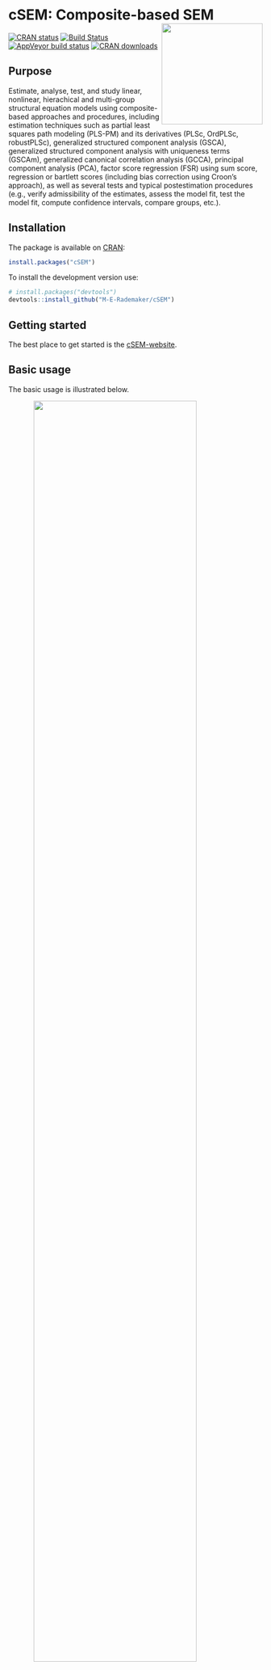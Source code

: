 
<!-- README.md is generated from README.Rmd. Please edit that file -->

# cSEM: Composite-based SEM <img src='man/figures/cSEMsticker.svg' align="right" height="200" /></a>

[![CRAN
status](https://www.r-pkg.org/badges/version/cSEM)](https://cran.r-project.org/package=cSEM)
[![Build
Status](https://travis-ci.com/M-E-Rademaker/cSEM.svg?branch=master)](https://travis-ci.com/M-E-Rademaker/cSEM)
[![AppVeyor build
status](https://ci.appveyor.com/api/projects/status/github/M-E-Rademaker/cSEM?branch=master&svg=true)](https://ci.appveyor.com/project/M-E-Rademaker/csem)
[![CRAN
downloads](https://cranlogs.r-pkg.org/badges/cSEM)](https://cran.r-project.org/package=cSEM)
<!-- WARNING: THIS IS WORK IN PROGRESS. BREAKING CHANGES TO THE API ARE VERY LIKELY.  -->
<!--          Use the package with caution and please report bugs to [the package developers](mailto:manuel.rademaker@uni-wuerzburg.de;f.schuberth@utwente.nl).  -->
<!--          The first stable relase will be version 0.0.1, most likely towards the end -->
<!--          of 2019. -->

## Purpose

Estimate, analyse, test, and study linear, nonlinear, hierachical and
multi-group structural equation models using composite-based approaches
and procedures, including estimation techniques such as partial least
squares path modeling (PLS-PM) and its derivatives (PLSc, OrdPLSc,
robustPLSc), generalized structured component analysis (GSCA),
generalized structured component analysis with uniqueness terms (GSCAm),
generalized canonical correlation analysis (GCCA), principal component
analysis (PCA), factor score regression (FSR) using sum score,
regression or bartlett scores (including bias correction using Croon’s
approach), as well as several tests and typical postestimation
procedures (e.g., verify admissibility of the estimates, assess the
model fit, test the model fit, compute confidence intervals, compare
groups, etc.).

## Installation

The package is available on [CRAN](https://cran.r-project.org/):

``` r
install.packages("cSEM")
```

To install the development version use:

``` r
# install.packages("devtools")
devtools::install_github("M-E-Rademaker/cSEM")
```

## Getting started

The best place to get started is the
[cSEM-website](https://m-e-rademaker.github.io/cSEM/).

<!-- ## Philosophy -->

<!-- - First and foremost: `cSEM` has a user-centered design!. "User-centered" mainly  -->

<!--   boils down to: `cSEM` is easy, i.e. intuitive to use by non-R experts!  -->

<!-- - Modern in a sense that the package integrates modern developments within  -->

<!--   the R community. This mainly includes ideas/recommendations/design choices that -->

<!--   fead into the packages of the [tidyverse](https://github.com/tidyverse/tidyverse). -->

<!-- - State of the art in a sense that we seek to quickly implement recent methodological -->

<!--   developments in composite-based SEM.  -->

## Basic usage

The basic usage is illustrated below.

<img src="man/figures/api.png" width="80%" style="display: block; margin: auto;" />

Usully, using `cSEM` is the same 3 step procedure:

> 1.  Pick a dataset and specify a model using [lavaan
>     syntax](http://lavaan.ugent.be/tutorial/syntax1.html)
> 2.  Use `csem()`
> 3.  Apply one of the postestimation functions listed below on the
>     resulting object.

## Postestimation functions

There are five major postestimation verbs, four test family functions
and four do-family of function:

  - `assess()` : assess the model using common quality criteria
  - `infer()` : calculate common inferencial quantities (e.g., standard
    errors, confidence intervals)
  - `predict()` : predict endogenous indicator values
  - `summarize()` : summarize the results
  - `verify()` : verify admissibility of the estimates

Tests are performed by using the test family of functions. Currently,
the following tests are implemented:

  - `testOMF()` : performs a test for overall model fit
  - `testMICOM()` : performs a test for composite measurement invariance
  - `testMGD()` : performs several tests to assess multi-group
    differences
  - `testHausman()` : performs the regression-based Hausman test to test
    for endogeneity

Other miscellaneous postestimation functions belong do the do-family of
functions. Currently, four do functions are implemented:

  - `doIPMA()`: performs an importance-performance matrix analysis
  - `doNonLinearEffectsnalysis()`: performs a nonlinear effects analysis
    such as floodlight and surface analysis
  - `doRedundancyAnalysis()`: performs a redundancy analysis

All functions require a `cSEMResults` object.

## Example

Models are defined using [lavaan
syntax](http://lavaan.ugent.be/tutorial/syntax1.html) with some slight
modifications (see the [Specifying a
model](https://m-e-rademaker.github.io/cSEM/articles/cSEM.html#using-csem)
section on the [cSEM-website](https://m-e-rademaker.github.io/cSEM/)).
For illustration we use the build-in and well-known `satisfaction`
dataset.

``` r
require(cSEM)
    
## Note: The operator "<~" tells cSEM that the construct to its left is modelled
##       as a composite.
##       The operator "=~" tells cSEM that the construct to its left is modelled
##       as a common factor.
##       The operator "~" tells cSEM which are the dependent (left-hand side) and
##       independent variables (right-hand side).
    
model <- "
# Structural model
EXPE ~ IMAG
QUAL ~ EXPE
VAL  ~ EXPE + QUAL
SAT  ~ IMAG + EXPE + QUAL + VAL 
LOY  ~ IMAG + SAT

# Composite model
IMAG <~ imag1 + imag2 + imag3
EXPE <~ expe1 + expe2 + expe3 
QUAL <~ qual1 + qual2 + qual3 + qual4 + qual5
VAL  <~ val1  + val2  + val3

# Reflective measurement model
SAT  =~ sat1  + sat2  + sat3  + sat4
LOY  =~ loy1  + loy2  + loy3  + loy4
"
```

The estimation is conducted using the `csem()` function.

``` r
# Estimate using defaults
res <- csem(.data = satisfaction, .model = model)
res
```

    ## ________________________________________________________________________________
    ## ----------------------------------- Overview -----------------------------------
    ## 
    ## Estimation was successful.
    ## 
    ## The result is a list of class cSEMResults with list elements:
    ## 
    ##  - Estimates
    ##  - Information
    ## 
    ## To get an overview or help type:
    ## 
    ##  - ?cSEMResults
    ##  - str(<object-name>)
    ##  - listviewer::jsondedit(<object-name>, mode = 'view')
    ## 
    ## If you wish to access the list elements directly type e.g. 
    ## 
    ##  - <object-name>$Estimates
    ## 
    ## Available postestimation commands:
    ## 
    ##  - assess(<object-name>)
    ##  - infer(<object-name)
    ##  - predict(<object-name>)
    ##  - summarize(<object-name>)
    ##  - verify(<object-name>)
    ## ________________________________________________________________________________

This is equal to:

``` r
csem(
   .data                        = satisfaction,
   .model                       = model,
   .approach_cor_robust         = "none",
   .approach_nl                 = "sequential",
   .approach_paths              = "OLS",
   .approach_weights            = "PLS-PM",
   .conv_criterion              = "diff_absolute",
   .disattenuate                = TRUE,
   .dominant_indicators         = NULL,
   .estimate_structural         = TRUE,
   .id                          = NULL,
   .iter_max                    = 100,
   .normality                   = FALSE,
   .PLS_approach_cf             = "dist_squared_euclid",
   .PLS_ignore_structural_model = FALSE,
   .PLS_modes                   = NULL,
   .PLS_weight_scheme_inner     = "path",
   .reliabilities               = NULL,
   .starting_values             = NULL,
   .tolerance                   = 1e-05,
   .resample_method             = "none", 
   .resample_method2            = "none",
   .R                           = 499,
   .R2                          = 199,
   .handle_inadmissibles        = "drop",
   .user_funs                   = NULL,
   .eval_plan                   = "sequential",
   .seed                        = NULL,
   .sign_change_option          = "none"
    )
```

The result is always a named list of class `cSEMResults`.

To access list elements use `$`:

``` r
res$Estimates$Loading_estimates 
res$Information$Model
```

A useful tool to examine a list is the [listviewer
package](https://github.com/timelyportfolio/listviewer). If you are new
to `cSEM` this might be a good way to familiarize yourself with the
structure of a `cSEMResults` object.

``` r
listviewer::jsonedit(res, mode = "view") # requires the listviewer package.
```

Apply postestimation functions:

``` r
## Get a summary
summarize(res) 
```

    ## ________________________________________________________________________________
    ## ----------------------------------- Overview -----------------------------------
    ## 
    ##  General information:
    ##  ------------------------
    ##  Estimation status                = Ok
    ##  Number of observations           = 250
    ##  Weight estimator                 = PLS-PM
    ##  Inner weighting scheme           = "path"
    ##  Type of indicator correlation    = Pearson
    ##  Path model estimator             = OLS
    ##  Second-order approach            = NA
    ##  Type of path model               = Linear
    ##  Disattenuated                    = Yes (PLSc)
    ## 
    ##  Construct details:
    ##  ------------------
    ##  Name  Modeled as     Order         Mode      
    ## 
    ##  IMAG  Composite      First order   "modeB"   
    ##  EXPE  Composite      First order   "modeB"   
    ##  QUAL  Composite      First order   "modeB"   
    ##  VAL   Composite      First order   "modeB"   
    ##  SAT   Common factor  First order   "modeA"   
    ##  LOY   Common factor  First order   "modeA"   
    ## 
    ## ----------------------------------- Estimates ----------------------------------
    ## 
    ## Estimated path coefficients:
    ## ============================
    ##   Path           Estimate  Std. error   t-stat.   p-value
    ##   EXPE ~ IMAG      0.4714          NA        NA        NA
    ##   QUAL ~ EXPE      0.8344          NA        NA        NA
    ##   VAL ~ EXPE       0.0457          NA        NA        NA
    ##   VAL ~ QUAL       0.7013          NA        NA        NA
    ##   SAT ~ IMAG       0.2450          NA        NA        NA
    ##   SAT ~ EXPE      -0.0172          NA        NA        NA
    ##   SAT ~ QUAL       0.2215          NA        NA        NA
    ##   SAT ~ VAL        0.5270          NA        NA        NA
    ##   LOY ~ IMAG       0.1819          NA        NA        NA
    ##   LOY ~ SAT        0.6283          NA        NA        NA
    ## 
    ## Estimated loadings:
    ## ===================
    ##   Loading          Estimate  Std. error   t-stat.   p-value
    ##   IMAG =~ imag1      0.6306          NA        NA        NA
    ##   IMAG =~ imag2      0.9246          NA        NA        NA
    ##   IMAG =~ imag3      0.9577          NA        NA        NA
    ##   EXPE =~ expe1      0.7525          NA        NA        NA
    ##   EXPE =~ expe2      0.9348          NA        NA        NA
    ##   EXPE =~ expe3      0.7295          NA        NA        NA
    ##   QUAL =~ qual1      0.7861          NA        NA        NA
    ##   QUAL =~ qual2      0.9244          NA        NA        NA
    ##   QUAL =~ qual3      0.7560          NA        NA        NA
    ##   QUAL =~ qual4      0.7632          NA        NA        NA
    ##   QUAL =~ qual5      0.7834          NA        NA        NA
    ##   VAL =~ val1        0.9518          NA        NA        NA
    ##   VAL =~ val2        0.8056          NA        NA        NA
    ##   VAL =~ val3        0.6763          NA        NA        NA
    ##   SAT =~ sat1        0.9243          NA        NA        NA
    ##   SAT =~ sat2        0.8813          NA        NA        NA
    ##   SAT =~ sat3        0.7127          NA        NA        NA
    ##   SAT =~ sat4        0.7756          NA        NA        NA
    ##   LOY =~ loy1        0.9097          NA        NA        NA
    ##   LOY =~ loy2        0.5775          NA        NA        NA
    ##   LOY =~ loy3        0.9043          NA        NA        NA
    ##   LOY =~ loy4        0.4917          NA        NA        NA
    ## 
    ## Estimated weights:
    ## ==================
    ##   Weight           Estimate  Std. error   t-stat.   p-value
    ##   IMAG <~ imag1      0.0156          NA        NA        NA
    ##   IMAG <~ imag2      0.4473          NA        NA        NA
    ##   IMAG <~ imag3      0.6020          NA        NA        NA
    ##   EXPE <~ expe1      0.2946          NA        NA        NA
    ##   EXPE <~ expe2      0.6473          NA        NA        NA
    ##   EXPE <~ expe3      0.2374          NA        NA        NA
    ##   QUAL <~ qual1      0.2370          NA        NA        NA
    ##   QUAL <~ qual2      0.4712          NA        NA        NA
    ##   QUAL <~ qual3      0.1831          NA        NA        NA
    ##   QUAL <~ qual4      0.1037          NA        NA        NA
    ##   QUAL <~ qual5      0.2049          NA        NA        NA
    ##   VAL <~ val1        0.7163          NA        NA        NA
    ##   VAL <~ val2        0.2202          NA        NA        NA
    ##   VAL <~ val3        0.2082          NA        NA        NA
    ##   SAT <~ sat1        0.3209          NA        NA        NA
    ##   SAT <~ sat2        0.3059          NA        NA        NA
    ##   SAT <~ sat3        0.2474          NA        NA        NA
    ##   SAT <~ sat4        0.2692          NA        NA        NA
    ##   LOY <~ loy1        0.3834          NA        NA        NA
    ##   LOY <~ loy2        0.2434          NA        NA        NA
    ##   LOY <~ loy3        0.3812          NA        NA        NA
    ##   LOY <~ loy4        0.2073          NA        NA        NA
    ## 
    ## Estimated indicator correlations:
    ## =================================
    ##   Correlation       Estimate  Std. error   t-stat.   p-value
    ##   imag1 ~~ imag2      0.6437          NA        NA        NA
    ##   imag1 ~~ imag3      0.5433          NA        NA        NA
    ##   imag2 ~~ imag3      0.7761          NA        NA        NA
    ##   expe1 ~~ expe2      0.5353          NA        NA        NA
    ##   expe1 ~~ expe3      0.4694          NA        NA        NA
    ##   expe2 ~~ expe3      0.5467          NA        NA        NA
    ##   qual1 ~~ qual2      0.6053          NA        NA        NA
    ##   qual1 ~~ qual3      0.5406          NA        NA        NA
    ##   qual1 ~~ qual4      0.5662          NA        NA        NA
    ##   qual1 ~~ qual5      0.5180          NA        NA        NA
    ##   qual2 ~~ qual3      0.6187          NA        NA        NA
    ##   qual2 ~~ qual4      0.6517          NA        NA        NA
    ##   qual2 ~~ qual5      0.6291          NA        NA        NA
    ##   qual3 ~~ qual4      0.4752          NA        NA        NA
    ##   qual3 ~~ qual5      0.5074          NA        NA        NA
    ##   qual4 ~~ qual5      0.6402          NA        NA        NA
    ##   val1 ~~ val2        0.6344          NA        NA        NA
    ##   val1 ~~ val3        0.4602          NA        NA        NA
    ##   val2 ~~ val3        0.6288          NA        NA        NA
    ## 
    ## ------------------------------------ Effects -----------------------------------
    ## 
    ## Estimated total effects:
    ## ========================
    ##   Total effect    Estimate  Std. error   t-stat.   p-value
    ##   EXPE ~ IMAG       0.4714          NA        NA        NA
    ##   QUAL ~ IMAG       0.3933          NA        NA        NA
    ##   QUAL ~ EXPE       0.8344          NA        NA        NA
    ##   VAL ~ IMAG        0.2974          NA        NA        NA
    ##   VAL ~ EXPE        0.6309          NA        NA        NA
    ##   VAL ~ QUAL        0.7013          NA        NA        NA
    ##   SAT ~ IMAG        0.4807          NA        NA        NA
    ##   SAT ~ EXPE        0.5001          NA        NA        NA
    ##   SAT ~ QUAL        0.5911          NA        NA        NA
    ##   SAT ~ VAL         0.5270          NA        NA        NA
    ##   LOY ~ IMAG        0.4840          NA        NA        NA
    ##   LOY ~ EXPE        0.3142          NA        NA        NA
    ##   LOY ~ QUAL        0.3714          NA        NA        NA
    ##   LOY ~ VAL         0.3311          NA        NA        NA
    ##   LOY ~ SAT         0.6283          NA        NA        NA
    ## 
    ## Estimated indirect effects:
    ## ===========================
    ##   Indirect effect    Estimate  Std. error   t-stat.   p-value
    ##   QUAL ~ IMAG          0.3933          NA        NA        NA
    ##   VAL ~ IMAG           0.2974          NA        NA        NA
    ##   VAL ~ EXPE           0.5852          NA        NA        NA
    ##   SAT ~ IMAG           0.2357          NA        NA        NA
    ##   SAT ~ EXPE           0.5173          NA        NA        NA
    ##   SAT ~ QUAL           0.3696          NA        NA        NA
    ##   LOY ~ IMAG           0.3020          NA        NA        NA
    ##   LOY ~ EXPE           0.3142          NA        NA        NA
    ##   LOY ~ QUAL           0.3714          NA        NA        NA
    ##   LOY ~ VAL            0.3311          NA        NA        NA
    ## ________________________________________________________________________________

``` r
## Verify admissibility of the results
verify(res) 
```

    ## ________________________________________________________________________________
    ## 
    ## Verify admissibility:
    ## 
    ##   admissible
    ## 
    ## Details:
    ## 
    ##   Code   Status    Description
    ##   1      ok        Convergence achieved                                   
    ##   2      ok        All absolute standardized loading estimates <= 1       
    ##   3      ok        Construct VCV is positive semi-definite                
    ##   4      ok        All reliability estimates <= 1                         
    ##   5      ok        Model-implied indicator VCV is positive semi-definite  
    ## ________________________________________________________________________________

``` r
## Test overall model fit
testOMF(res, .verbose = FALSE)
```

    ## ________________________________________________________________________________
    ## --------- Test for overall model fit based on Beran & Srivastava (1985) --------
    ## 
    ## Null hypothesis:
    ## 
    ##               +------------------------------------------------------------------+
    ##               |                                                                  |
    ##               |   H0: The model-implied indicator covariance matrix equals the   |
    ##               |   population indicator covariance matrix.                        |
    ##               |                                                                  |
    ##               +------------------------------------------------------------------+
    ## 
    ## Test statistic and critical value: 
    ## 
    ##                                      Critical value
    ##  Distance measure    Test statistic    95%   
    ##  dG                      0.6493      0.3298  
    ##  SRMR                    0.0940      0.0523  
    ##  dL                      2.2340      0.6933  
    ##  dML                     2.9219      1.6011  
    ##  
    ## 
    ## Decision: 
    ## 
    ##                          Significance level
    ##  Distance measure          95%   
    ##  dG                      reject  
    ##  SRMR                    reject  
    ##  dL                      reject  
    ##  dML                     reject  
    ##  
    ## Additonal information:
    ## 
    ##  Out of 499 bootstrap replications 483 are admissible.
    ##  See ?verify() for what constitutes an inadmissible result.
    ## 
    ##  The seed used was: -385433315
    ## ________________________________________________________________________________

``` r
## Assess the model
assess(res)
```

    ## ________________________________________________________________________________
    ## 
    ##  Construct        AVE           R2          R2_adj    
    ##  SAT            0.6851        0.7624        0.7585    
    ##  LOY            0.5552        0.5868        0.5834    
    ##  EXPE             NA          0.2222        0.2190    
    ##  QUAL             NA          0.6963        0.6951    
    ##  VAL              NA          0.5474        0.5438    
    ## 
    ## -------------- Common (internal consistency) reliability estimates -------------
    ## 
    ##  Construct Cronbachs_alpha   Joereskogs_rho   Dijkstra-Henselers_rho_A 
    ##  SAT        0.8940           0.8960                0.9051          
    ##  LOY        0.8194           0.8237                0.8761          
    ## 
    ## ----------- Alternative (internal consistency) reliability estimates -----------
    ## 
    ##  Construct       RhoC         RhoC_mm    RhoC_weighted
    ##  SAT            0.8960        0.8938        0.9051    
    ##  LOY            0.8237        0.8011        0.8761    
    ## 
    ##  Construct  RhoC_weighted_mm     RhoT      RhoT_weighted
    ##  SAT            0.9051        0.8940        0.8869    
    ##  LOY            0.8761        0.8194        0.7850    
    ## 
    ## --------------------------- Distance and fit measures --------------------------
    ## 
    ##  Geodesic distance           = 0.6493432
    ##  Squared Euclidian distance  = 2.23402
    ##  ML distance                 = 2.921932
    ## 
    ##  Chi_square     = 727.5611
    ##  Chi_square_df  = 3.954137
    ##  CFI            = 0.8598825
    ##  GFI            = 0.7280612
    ##  IFI            = 0.8615598
    ##  NFI            = 0.8229918
    ##  NNFI           = 0.8240917
    ##  RMSEA          = 0.108922
    ##  RMS_theta      = 0.05069299
    ##  SRMR           = 0.09396871
    ## 
    ##  Degrees of freedom    = 184
    ## 
    ## ----------------------- Variance inflation factors (VIFs) ----------------------
    ## 
    ##   Dependent construct: 'VAL'
    ## 
    ##  Independent construct    VIF value 
    ##  EXPE                      3.2928   
    ##  QUAL                      3.2928   
    ##  IMAG                      0.0000   
    ##  VAL                       0.0000   
    ##  SAT                       0.0000   
    ## 
    ##   Dependent construct: 'SAT'
    ## 
    ##  Independent construct    VIF value 
    ##  EXPE                      3.2985   
    ##  QUAL                      4.4151   
    ##  IMAG                      1.7280   
    ##  VAL                       2.6726   
    ##  SAT                       0.0000   
    ## 
    ##   Dependent construct: 'LOY'
    ## 
    ##  Independent construct    VIF value 
    ##  EXPE                      0.0000   
    ##  QUAL                      0.0000   
    ##  IMAG                      1.9345   
    ##  VAL                       0.0000   
    ##  SAT                       1.9345   
    ## 
    ## -------------------------- Effect sizes (Cohen's f^2) --------------------------
    ## 
    ##   Dependent construct: 'EXPE'
    ## 
    ##  Independent construct       f^2    
    ##  IMAG                      0.2856   
    ## 
    ##   Dependent construct: 'QUAL'
    ## 
    ##  Independent construct       f^2    
    ##  EXPE                      2.2928   
    ## 
    ##   Dependent construct: 'VAL'
    ## 
    ##  Independent construct       f^2    
    ##  EXPE                      0.0014   
    ##  QUAL                      0.3301   
    ## 
    ##   Dependent construct: 'SAT'
    ## 
    ##  Independent construct       f^2    
    ##  IMAG                      0.1462   
    ##  EXPE                      0.0004   
    ##  QUAL                      0.0468   
    ##  VAL                       0.4373   
    ## 
    ##   Dependent construct: 'LOY'
    ## 
    ##  Independent construct       f^2    
    ##  IMAG                      0.0414   
    ##  SAT                       0.4938   
    ## 
    ## ------------------------------ Validity assessment -----------------------------
    ## 
    ##  Heterotrait-monotrait ratio of correlations matrix (HTMT matrix)
    ## 
    ##           SAT LOY
    ## SAT 1.0000000   0
    ## LOY 0.7432489   1
    ## 
    ## 
    ##  Fornell-Larcker matrix
    ## 
    ##           SAT       LOY
    ## SAT 0.6851491 0.5696460
    ## LOY 0.5696460 0.5551718
    ## 
    ## 
    ## ------------------------------------ Effects -----------------------------------
    ## 
    ## Estimated total effects:
    ## ========================
    ##   Total effect    Estimate  Std. error   t-stat.   p-value
    ##   EXPE ~ IMAG       0.4714          NA        NA        NA
    ##   QUAL ~ IMAG       0.3933          NA        NA        NA
    ##   QUAL ~ EXPE       0.8344          NA        NA        NA
    ##   VAL ~ IMAG        0.2974          NA        NA        NA
    ##   VAL ~ EXPE        0.6309          NA        NA        NA
    ##   VAL ~ QUAL        0.7013          NA        NA        NA
    ##   SAT ~ IMAG        0.4807          NA        NA        NA
    ##   SAT ~ EXPE        0.5001          NA        NA        NA
    ##   SAT ~ QUAL        0.5911          NA        NA        NA
    ##   SAT ~ VAL         0.5270          NA        NA        NA
    ##   LOY ~ IMAG        0.4840          NA        NA        NA
    ##   LOY ~ EXPE        0.3142          NA        NA        NA
    ##   LOY ~ QUAL        0.3714          NA        NA        NA
    ##   LOY ~ VAL         0.3311          NA        NA        NA
    ##   LOY ~ SAT         0.6283          NA        NA        NA
    ## 
    ## Estimated indirect effects:
    ## ===========================
    ##   Indirect effect    Estimate  Std. error   t-stat.   p-value
    ##   QUAL ~ IMAG          0.3933          NA        NA        NA
    ##   VAL ~ IMAG           0.2974          NA        NA        NA
    ##   VAL ~ EXPE           0.5852          NA        NA        NA
    ##   SAT ~ IMAG           0.2357          NA        NA        NA
    ##   SAT ~ EXPE           0.5173          NA        NA        NA
    ##   SAT ~ QUAL           0.3696          NA        NA        NA
    ##   LOY ~ IMAG           0.3020          NA        NA        NA
    ##   LOY ~ EXPE           0.3142          NA        NA        NA
    ##   LOY ~ QUAL           0.3714          NA        NA        NA
    ##   LOY ~ VAL            0.3311          NA        NA        NA
    ## ________________________________________________________________________________

``` r
## Predict indicator scores of endogenous constructs
predict(res)
```

    ## ________________________________________________________________________________
    ## ----------------------------------- Overview -----------------------------------
    ## 
    ##  Number of obs. training          = 225
    ##  Number of obs. test              = 25
    ##  Number of cv folds               = 10
    ##  Number of repetitions            = 10
    ##  Handle inadmissibles             = stop
    ##  Target                           = 'PLS-PM'
    ##  Benchmark                        = 'lm'
    ## 
    ## ------------------------------ Prediction metrics ------------------------------
    ## 
    ## 
    ##   Name      MAE target  MAE benchmark  RMSE target RMSE benchmark   Q2_predict
    ##   expe1         1.4567         1.5691       1.9084         2.0967       0.0560
    ##   expe2         1.4144         1.4795       1.9355         2.0268       0.2022
    ##   expe3         1.6335         1.7301       2.1277         2.2252       0.1247
    ##   qual1         1.4788         1.5428       1.9307         2.0585       0.1152
    ##   qual2         1.5805         1.5365       2.0414         2.0592       0.2184
    ##   qual3         1.7333         1.7283       2.2251         2.2846       0.1196
    ##   qual4         1.2340         1.1982       1.5979         1.6327       0.2318
    ##   qual5         1.5058         1.5000       1.9356         1.9512       0.1973
    ##   val1          1.4481         1.3650       1.8727         1.7659       0.2502
    ##   val2          1.2279         1.2054       1.6493         1.7135       0.1746
    ##   val3          1.4832         1.3817       1.9705         1.9353       0.1479
    ##   sat1          1.2482         1.2319       1.6468         1.6174       0.3394
    ##   sat2          1.2330         1.1972       1.6413         1.6266       0.3103
    ##   sat3          1.3406         1.2787       1.6723         1.7238       0.2129
    ##   sat4          1.3172         1.2604       1.6655         1.6335       0.2785
    ##   loy1          1.6952         1.6602       2.2364         2.2277       0.2663
    ##   loy2          1.4856         1.4761       1.9135         1.9838       0.1305
    ##   loy3          1.7019         1.6685       2.2799         2.2680       0.2703
    ##   loy4          1.6904         1.6695       2.1804         2.3004       0.0836
    ## ________________________________________________________________________________

#### Resampling and Inference

By default no inferential quantities are calculated since most
composite-based estimators have no closed-form expressions for standard
errors. Resampling is used instead. `cSEM` mostly relies on the
`bootstrap` procedure (although `jackknife` is implemented as well) to
estimate standard errors, test statistics, and critical quantiles.

`cSEM` offers two ways to compute resamples:

1.  Setting `.resample_method` in `csem()` to `"jackkinfe"` or
    `"bootstrap"` and subsequently using postestimation functions
    `summarize()` or `infer()`.
2.  The same result is achieved by passing a `cSEMResults` object to
    `resamplecSEMResults()` and subsequently using postestimation
    functions `summarize()` or `infer()`.

<!-- end list -->

``` r
# Setting `.resample_method`
b1 <- csem(.data = satisfaction, .model = model, .resample_method = "bootstrap")
# Using resamplecSEMResults()
b2 <- resamplecSEMResults(res)
```

Now `summarize()` shows inferencial quantities as well:

``` r
summarize(b1)
```

    ## ________________________________________________________________________________
    ## ----------------------------------- Overview -----------------------------------
    ## 
    ##  General information:
    ##  ------------------------
    ##  Estimation status                = Ok
    ##  Number of observations           = 250
    ##  Weight estimator                 = PLS-PM
    ##  Inner weighting scheme           = "path"
    ##  Type of indicator correlation    = Pearson
    ##  Path model estimator             = OLS
    ##  Second-order approach            = NA
    ##  Type of path model               = Linear
    ##  Disattenuated                    = Yes (PLSc)
    ## 
    ##  Resample information:
    ##  ---------------------
    ##  Resample method                  = "bootstrap"
    ##  Number of resamples              = 499
    ##  Number of admissible results     = 482
    ##  Approach to handle inadmissibles = "drop"
    ##  Sign change option               = "none"
    ##  Random seed                      = -899914225
    ## 
    ##  Construct details:
    ##  ------------------
    ##  Name  Modeled as     Order         Mode      
    ## 
    ##  IMAG  Composite      First order   "modeB"   
    ##  EXPE  Composite      First order   "modeB"   
    ##  QUAL  Composite      First order   "modeB"   
    ##  VAL   Composite      First order   "modeB"   
    ##  SAT   Common factor  First order   "modeA"   
    ##  LOY   Common factor  First order   "modeA"   
    ## 
    ## ----------------------------------- Estimates ----------------------------------
    ## 
    ## Estimated path coefficients:
    ## ============================
    ##                                                              CI_percentile   
    ##   Path           Estimate  Std. error   t-stat.   p-value         95%        
    ##   EXPE ~ IMAG      0.4714      0.0631    7.4724    0.0000 [ 0.3540; 0.5857 ] 
    ##   QUAL ~ EXPE      0.8344      0.0234   35.7117    0.0000 [ 0.7844; 0.8760 ] 
    ##   VAL ~ EXPE       0.0457      0.0876    0.5219    0.6017 [-0.1048; 0.2358 ] 
    ##   VAL ~ QUAL       0.7013      0.0856    8.1885    0.0000 [ 0.5310; 0.8487 ] 
    ##   SAT ~ IMAG       0.2450      0.0550    4.4576    0.0000 [ 0.1356; 0.3495 ] 
    ##   SAT ~ EXPE      -0.0172      0.0687   -0.2509    0.8019 [-0.1511; 0.1276 ] 
    ##   SAT ~ QUAL       0.2215      0.0955    2.3203    0.0203 [ 0.0545; 0.4251 ] 
    ##   SAT ~ VAL        0.5270      0.0822    6.4121    0.0000 [ 0.3575; 0.6843 ] 
    ##   LOY ~ IMAG       0.1819      0.0798    2.2796    0.0226 [ 0.0247; 0.3572 ] 
    ##   LOY ~ SAT        0.6283      0.0795    7.9003    0.0000 [ 0.4536; 0.7671 ] 
    ## 
    ## Estimated loadings:
    ## ===================
    ##                                                                CI_percentile   
    ##   Loading          Estimate  Std. error   t-stat.   p-value         95%        
    ##   IMAG =~ imag1      0.6306      0.0971    6.4924    0.0000 [ 0.4066; 0.7846 ] 
    ##   IMAG =~ imag2      0.9246      0.0413   22.3697    0.0000 [ 0.8179; 0.9749 ] 
    ##   IMAG =~ imag3      0.9577      0.0300   31.8737    0.0000 [ 0.8777; 0.9920 ] 
    ##   EXPE =~ expe1      0.7525      0.0795    9.4700    0.0000 [ 0.5586; 0.8657 ] 
    ##   EXPE =~ expe2      0.9348      0.0267   35.0551    0.0000 [ 0.8688; 0.9710 ] 
    ##   EXPE =~ expe3      0.7295      0.0727   10.0309    0.0000 [ 0.5733; 0.8470 ] 
    ##   QUAL =~ qual1      0.7861      0.0710   11.0784    0.0000 [ 0.6212; 0.8843 ] 
    ##   QUAL =~ qual2      0.9244      0.0226   40.9246    0.0000 [ 0.8710; 0.9562 ] 
    ##   QUAL =~ qual3      0.7560      0.0632   11.9655    0.0000 [ 0.6230; 0.8553 ] 
    ##   QUAL =~ qual4      0.7632      0.0554   13.7730    0.0000 [ 0.6429; 0.8558 ] 
    ##   QUAL =~ qual5      0.7834      0.0482   16.2389    0.0000 [ 0.6749; 0.8639 ] 
    ##   VAL =~ val1        0.9518      0.0220   43.2816    0.0000 [ 0.8995; 0.9809 ] 
    ##   VAL =~ val2        0.8056      0.0619   13.0184    0.0000 [ 0.6747; 0.9091 ] 
    ##   VAL =~ val3        0.6763      0.0743    9.1049    0.0000 [ 0.5179; 0.8074 ] 
    ##   SAT =~ sat1        0.9243      0.0225   41.0754    0.0000 [ 0.8782; 0.9607 ] 
    ##   SAT =~ sat2        0.8813      0.0281   31.4032    0.0000 [ 0.8220; 0.9283 ] 
    ##   SAT =~ sat3        0.7127      0.0536   13.3041    0.0000 [ 0.5937; 0.8037 ] 
    ##   SAT =~ sat4        0.7756      0.0537   14.4370    0.0000 [ 0.6557; 0.8699 ] 
    ##   LOY =~ loy1        0.9097      0.0465   19.5616    0.0000 [ 0.8024; 0.9853 ] 
    ##   LOY =~ loy2        0.5775      0.0846    6.8253    0.0000 [ 0.3840; 0.7273 ] 
    ##   LOY =~ loy3        0.9043      0.0436   20.7342    0.0000 [ 0.8144; 0.9792 ] 
    ##   LOY =~ loy4        0.4917      0.0964    5.1026    0.0000 [ 0.3208; 0.6804 ] 
    ## 
    ## Estimated weights:
    ## ==================
    ##                                                                CI_percentile   
    ##   Weight           Estimate  Std. error   t-stat.   p-value         95%        
    ##   IMAG <~ imag1      0.0156      0.1062    0.1473    0.8829 [-0.2060; 0.2025 ] 
    ##   IMAG <~ imag2      0.4473      0.1488    3.0055    0.0027 [ 0.1500; 0.7241 ] 
    ##   IMAG <~ imag3      0.6020      0.1413    4.2615    0.0000 [ 0.3263; 0.8614 ] 
    ##   EXPE <~ expe1      0.2946      0.1183    2.4913    0.0127 [ 0.0469; 0.4993 ] 
    ##   EXPE <~ expe2      0.6473      0.0806    8.0287    0.0000 [ 0.4813; 0.7930 ] 
    ##   EXPE <~ expe3      0.2374      0.0946    2.5088    0.0121 [ 0.0401; 0.4108 ] 
    ##   QUAL <~ qual1      0.2370      0.0923    2.5688    0.0102 [ 0.0625; 0.4205 ] 
    ##   QUAL <~ qual2      0.4712      0.0768    6.1359    0.0000 [ 0.3257; 0.6135 ] 
    ##   QUAL <~ qual3      0.1831      0.0799    2.2916    0.0219 [ 0.0155; 0.3237 ] 
    ##   QUAL <~ qual4      0.1037      0.0590    1.7591    0.0786 [-0.0116; 0.2152 ] 
    ##   QUAL <~ qual5      0.2049      0.0610    3.3595    0.0008 [ 0.0820; 0.3135 ] 
    ##   VAL <~ val1        0.7163      0.0921    7.7816    0.0000 [ 0.5190; 0.8713 ] 
    ##   VAL <~ val2        0.2202      0.0886    2.4852    0.0129 [ 0.0680; 0.4194 ] 
    ##   VAL <~ val3        0.2082      0.0594    3.5042    0.0005 [ 0.0968; 0.3299 ] 
    ##   SAT <~ sat1        0.3209      0.0159   20.1475    0.0000 [ 0.2945; 0.3558 ] 
    ##   SAT <~ sat2        0.3059      0.0144   21.2334    0.0000 [ 0.2835; 0.3411 ] 
    ##   SAT <~ sat3        0.2474      0.0110   22.4868    0.0000 [ 0.2248; 0.2687 ] 
    ##   SAT <~ sat4        0.2692      0.0128   21.0488    0.0000 [ 0.2455; 0.2947 ] 
    ##   LOY <~ loy1        0.3834      0.0260   14.7523    0.0000 [ 0.3317; 0.4332 ] 
    ##   LOY <~ loy2        0.2434      0.0299    8.1313    0.0000 [ 0.1788; 0.2938 ] 
    ##   LOY <~ loy3        0.3812      0.0270   14.1169    0.0000 [ 0.3294; 0.4304 ] 
    ##   LOY <~ loy4        0.2073      0.0353    5.8693    0.0000 [ 0.1442; 0.2803 ] 
    ## 
    ## Estimated indicator correlations:
    ## =================================
    ##                                                                 CI_percentile   
    ##   Correlation       Estimate  Std. error   t-stat.   p-value         95%        
    ##   imag1 ~~ imag2      0.6437      0.0679    9.4789    0.0000 [ 0.4890; 0.7538 ] 
    ##   imag1 ~~ imag3      0.5433      0.0694    7.8279    0.0000 [ 0.4063; 0.6756 ] 
    ##   imag2 ~~ imag3      0.7761      0.0400   19.4190    0.0000 [ 0.6993; 0.8439 ] 
    ##   expe1 ~~ expe2      0.5353      0.0589    9.0870    0.0000 [ 0.4187; 0.6422 ] 
    ##   expe1 ~~ expe3      0.4694      0.0599    7.8331    0.0000 [ 0.3464; 0.5740 ] 
    ##   expe2 ~~ expe3      0.5467      0.0603    9.0597    0.0000 [ 0.4216; 0.6645 ] 
    ##   qual1 ~~ qual2      0.6053      0.0578   10.4719    0.0000 [ 0.4738; 0.7062 ] 
    ##   qual1 ~~ qual3      0.5406      0.0590    9.1558    0.0000 [ 0.4236; 0.6466 ] 
    ##   qual1 ~~ qual4      0.5662      0.0704    8.0457    0.0000 [ 0.4220; 0.6971 ] 
    ##   qual1 ~~ qual5      0.5180      0.0725    7.1471    0.0000 [ 0.3764; 0.6533 ] 
    ##   qual2 ~~ qual3      0.6187      0.0591   10.4621    0.0000 [ 0.4983; 0.7266 ] 
    ##   qual2 ~~ qual4      0.6517      0.0643   10.1425    0.0000 [ 0.5280; 0.7634 ] 
    ##   qual2 ~~ qual5      0.6291      0.0590   10.6693    0.0000 [ 0.5101; 0.7438 ] 
    ##   qual3 ~~ qual4      0.4752      0.0661    7.1927    0.0000 [ 0.3431; 0.5976 ] 
    ##   qual3 ~~ qual5      0.5074      0.0640    7.9330    0.0000 [ 0.3802; 0.6226 ] 
    ##   qual4 ~~ qual5      0.6402      0.0585   10.9442    0.0000 [ 0.5326; 0.7391 ] 
    ##   val1 ~~ val2        0.6344      0.0537   11.8064    0.0000 [ 0.5281; 0.7347 ] 
    ##   val1 ~~ val3        0.4602      0.0735    6.2600    0.0000 [ 0.3162; 0.5989 ] 
    ##   val2 ~~ val3        0.6288      0.0638    9.8493    0.0000 [ 0.5064; 0.7553 ] 
    ## 
    ## ------------------------------------ Effects -----------------------------------
    ## 
    ## Estimated total effects:
    ## ========================
    ##                                                               CI_percentile   
    ##   Total effect    Estimate  Std. error   t-stat.   p-value         95%        
    ##   EXPE ~ IMAG       0.4714      0.0631    7.4724    0.0000 [ 0.3540; 0.5857 ] 
    ##   QUAL ~ IMAG       0.3933      0.0586    6.7093    0.0000 [ 0.2845; 0.5051 ] 
    ##   QUAL ~ EXPE       0.8344      0.0234   35.7117    0.0000 [ 0.7844; 0.8760 ] 
    ##   VAL ~ IMAG        0.2974      0.0584    5.0880    0.0000 [ 0.1893; 0.4165 ] 
    ##   VAL ~ EXPE        0.6309      0.0495   12.7427    0.0000 [ 0.5304; 0.7217 ] 
    ##   VAL ~ QUAL        0.7013      0.0856    8.1885    0.0000 [ 0.5310; 0.8487 ] 
    ##   SAT ~ IMAG        0.4807      0.0651    7.3844    0.0000 [ 0.3513; 0.6005 ] 
    ##   SAT ~ EXPE        0.5001      0.0540    9.2621    0.0000 [ 0.3872; 0.6067 ] 
    ##   SAT ~ QUAL        0.5911      0.0910    6.4991    0.0000 [ 0.3953; 0.7682 ] 
    ##   SAT ~ VAL         0.5270      0.0822    6.4121    0.0000 [ 0.3575; 0.6843 ] 
    ##   LOY ~ IMAG        0.4840      0.0666    7.2645    0.0000 [ 0.3579; 0.6278 ] 
    ##   LOY ~ EXPE        0.3142      0.0524    5.9919    0.0000 [ 0.2207; 0.4177 ] 
    ##   LOY ~ QUAL        0.3714      0.0808    4.5949    0.0000 [ 0.2241; 0.5380 ] 
    ##   LOY ~ VAL         0.3311      0.0685    4.8364    0.0000 [ 0.1928; 0.4661 ] 
    ##   LOY ~ SAT         0.6283      0.0795    7.9003    0.0000 [ 0.4536; 0.7671 ] 
    ## 
    ## Estimated indirect effects:
    ## ===========================
    ##                                                                  CI_percentile   
    ##   Indirect effect    Estimate  Std. error   t-stat.   p-value         95%        
    ##   QUAL ~ IMAG          0.3933      0.0586    6.7093    0.0000 [ 0.2845; 0.5051 ] 
    ##   VAL ~ IMAG           0.2974      0.0584    5.0880    0.0000 [ 0.1893; 0.4165 ] 
    ##   VAL ~ EXPE           0.5852      0.0734    7.9691    0.0000 [ 0.4394; 0.7174 ] 
    ##   SAT ~ IMAG           0.2357      0.0458    5.1511    0.0000 [ 0.1531; 0.3297 ] 
    ##   SAT ~ EXPE           0.5173      0.0645    8.0230    0.0000 [ 0.4001; 0.6492 ] 
    ##   SAT ~ QUAL           0.3696      0.0614    6.0232    0.0000 [ 0.2472; 0.4909 ] 
    ##   LOY ~ IMAG           0.3020      0.0548    5.5127    0.0000 [ 0.2029; 0.4122 ] 
    ##   LOY ~ EXPE           0.3142      0.0524    5.9919    0.0000 [ 0.2207; 0.4177 ] 
    ##   LOY ~ QUAL           0.3714      0.0808    4.5949    0.0000 [ 0.2241; 0.5380 ] 
    ##   LOY ~ VAL            0.3311      0.0685    4.8364    0.0000 [ 0.1928; 0.4661 ] 
    ## ________________________________________________________________________________

Several resample-based confidence intervals are implemented, see
`?infer()`:

``` r
infer(b1, .quantity = c("CI_standard_z", "CI_percentile")) # no print method yet
```

Both bootstrap and jackknife resampling support platform-independent
multiprocessing as well as setting random seeds via the [future
framework](https://github.com/HenrikBengtsson/future). For
multiprocessing simply set `.eval_plan = "multiprocess"` in which case
the maximum number of available cores is used if not on Windows. On
Windows as many separate R instances are opened in the backround as
there are cores available instead. Note that this naturally has some
overhead so for a small number of resamples multiprocessing will not
always be faster compared to sequential (single core) processing (the
default). Seeds are set via the `.seed` argument.

``` r
b <- csem(
  .data            = satisfaction,
  .model           = model, 
  .resample_method = "bootstrap",
  .R               = 999,
  .seed            = 98234,
  .eval_plan       = "multiprocess")
```
